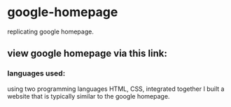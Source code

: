 # google-homepage
replicating google homepage.

## view google homepage via this link: 


### languages used:
using two programming languages HTML, CSS, integrated together I built a website that is typically similar to the google homepage. 
